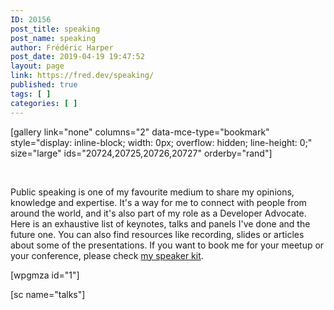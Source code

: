 ```yaml
---
ID: 20156
post_title: speaking
post_name: speaking
author: Frédéric Harper
post_date: 2019-04-19 19:47:52
layout: page
link: https://fred.dev/speaking/
published: true
tags: [ ]
categories: [ ]
---
```

[gallery link="none" columns="2" data-mce-type="bookmark" style="display: inline-block; width: 0px; overflow: hidden; line-height: 0;" size="large" ids="20724,20725,20726,20727" orderby="rand"]

&nbsp;

Public speaking is one of my favourite medium to share my opinions, knowledge and expertise. It's a way for me to connect with people from around the world, and it's also part of my role as a Developer Advocate. Here is an exhaustive list of keynotes, talks and panels I've done and the future one. You can also find resources like recording, slides or articles about some of the presentations. If you want to book me for your meetup or your conference, please check <a href="https://github.com/fharper/speakerkit">my speaker kit</a>.

[wpgmza id="1"]

[sc name="talks"]